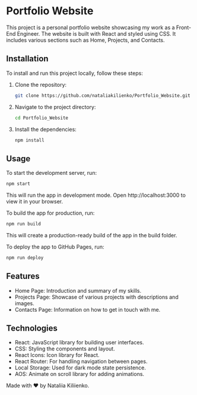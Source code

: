 # Portfolio Website

This project is a personal portfolio website showcasing my work as a Front-End Engineer. The website is built with React and styled using CSS. It includes various sections such as Home, Projects, and Contacts.


## Installation

To install and run this project locally, follow these steps:

1. Clone the repository:
    ```bash
    git clone https://github.com/nataliakilienko/Portfolio_Website.git
    ```
2. Navigate to the project directory:
    ```bash
    cd Portfolio_Website
    ```
3. Install the dependencies:
    ```bash
    npm install
    ```
## Usage

To start the development server, run:
   ```bash
   npm start
   ```
    
This will run the app in development mode. Open http://localhost:3000 to view it in your browser.


To build the app for production, run:
   ```bash
   npm run build
   ```

This will create a production-ready build of the app in the build folder.


To deploy the app to GitHub Pages, run:
   ```bash
   npm run deploy
   ```

## Features

- Home Page: Introduction and summary of my skills.
- Projects Page: Showcase of various projects with descriptions and images.
- Contacts Page: Information on how to get in touch with me.


## Technologies

- React: JavaScript library for building user interfaces.
- CSS: Styling the components and layout.
- React Icons: Icon library for React.
- React Router: For handling navigation between pages.
- Local Storage: Used for dark mode state persistence.
- AOS: Animate on scroll library for adding animations.

Made with ❤️ by Nataliia Kiliienko.
